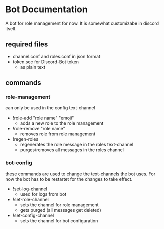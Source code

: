 # Bot Documentation
A bot for role management for now. It is somewhat customizabe in discord itself. 

## required files

* channel.conf and roles.conf in json format
* token.sec for Discord-Bot token
    * as plain text

## commands

### role-management
can only be used in the config text-channel
* !role-add "role name" "emoji"
    * adds a new role to the role management
* !role-remove "role name"
    * removes role from role management
* !regen-roles
    * regenerates the role message in the roles text-channel
    * purges/removes all messages in the roles channel

### bot-config
these commands are used to change the text-channels the bot uses. For now the bot has to be restartet for the changes to take effect.
* !set-log-channel
    * used for logs from bot
* !set-role-channel
    * sets the channel for role management
    * gets purged (all messages get deleted)
* !set-config-channel
    * sets the channel for bot configuration